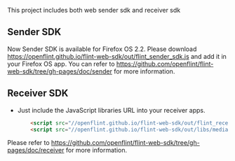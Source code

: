 This project includes both web sender sdk and receiver sdk

## Sender SDK
Now Sender SDK is available for Firefox OS 2.2. Please download https://openflint.github.io/flint-web-sdk/out/flint_sender_sdk.js and add it in your Firefox OS app. You can refer to https://github.com/openflint/flint-web-sdk/tree/gh-pages/doc/sender for more information.

## Receiver SDK
* Just include the JavaScript libraries URL into your receiver apps. 
  ```html
      <script src="//openflint.github.io/flint-web-sdk/out/flint_receiver_sdk.js"></script>
      <script src="//openflint.github.io/flint-web-sdk/out/libs/mediaplayer.js"></script>
  ```
Please refer to https://github.com/openflint/flint-web-sdk/tree/gh-pages/doc/receiver for more information.
